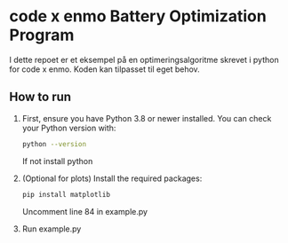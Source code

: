 # code x enmo Battery Optimization Program
I dette repoet er et eksempel på en optimeringsalgoritme skrevet i python for code x enmo. Koden kan tilpasset til eget behov. 

## How to run

1. First, ensure you have Python 3.8 or newer installed. You can check your Python version with:
   ```bash
   python --version
   ```
   If not install python


2. (Optional for plots) Install the required packages:
   ```bash
   pip install matplotlib
   ```

   Uncomment line 84 in example.py

3. Run example.py

